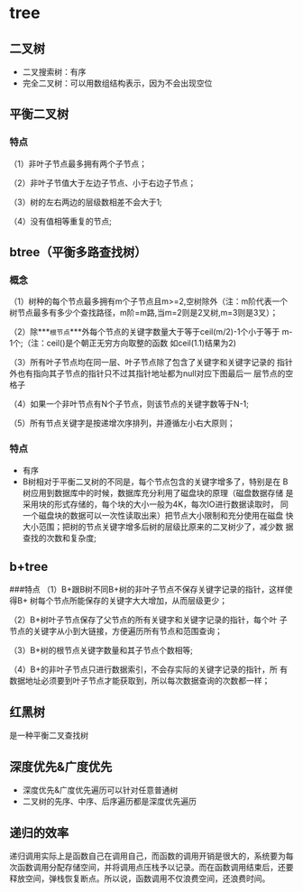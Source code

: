 # tree
## 二叉树
- 二叉搜索树：有序
- 完全二叉树：可以用数组结构表示，因为不会出现空位
## 平衡二叉树
### 特点
（1）非叶子节点最多拥有两个子节点；

（2）非叶子节值大于左边子节点、小于右边子节点；

（3）树的左右两边的层级数相差不会大于1;

（4）没有值相等重复的节点;


## btree（平衡多路查找树）
### 概念

（1）树种的每个节点最多拥有m个子节点且m>=2,空树除外（注：m阶代表一个
树节点最多有多少个查找路径，m阶=m路,当m=2则是2叉树,m=3则是3叉）；

（2）除***`根节点`***外每个节点的关键字数量大于等于ceil(m/2)-1个小于等于
m-1个;（注：ceil()是个朝正无穷方向取整的函数 如ceil(1.1)结果为2)

（3）所有叶子节点均在同一层、叶子节点除了包含了关键字和关键字记录的
指针外也有指向其子节点的指针只不过其指针地址都为null对应下图最后一
层节点的空格子

（4）如果一个非叶节点有N个子节点，则该节点的关键字数等于N-1;

（5）所有节点关键字是按递增次序排列，并遵循左小右大原则；
### 特点
- 有序
- B树相对于平衡二叉树的不同是，每个节点包含的关键字增多了，特别是在
B树应用到数据库中的时候，数据库充分利用了磁盘块的原理（磁盘数据存储
是采用块的形式存储的，每个块的大小一般为4K，每次IO进行数据读取时，
同一个磁盘块的数据可以一次性读取出来）把节点大小限制和充分使用在磁盘
快大小范围；把树的节点关键字增多后树的层级比原来的二叉树少了，减少数
据查找的次数和复杂度;

## b+tree
###特点
（1）B+跟B树不同B+树的非叶子节点不保存关键字记录的指针，这样使得B+
树每个节点所能保存的关键字大大增加，从而层级更少；

（2）B+树叶子节点保存了父节点的所有关键字和关键字记录的指针，每个叶
子节点的关键字从小到大链接，方便遍历所有节点和范围查询；

（3）B+树的根节点关键字数量和其子节点个数相等;

（4）B+的非叶子节点只进行数据索引，不会存实际的关键字记录的指针，所
有数据地址必须要到叶子节点才能获取到，所以每次数据查询的次数都一样；

## 红黑树
是一种平衡二叉查找树

## 深度优先&广度优先
- 深度优先&广度优先遍历可以针对任意普通树
- 二叉树的先序、中序、后序遍历都是深度优先遍历
## 递归的效率
递归调用实际上是函数自己在调用自己，而函数的调用开销是很大的，系统要为每次函数调用分配存储空间，并将调用点压栈予以记录。而在函数调用结束后，还要释放空间，弹栈恢复断点。所以说，函数调用不仅浪费空间，还浪费时间。




